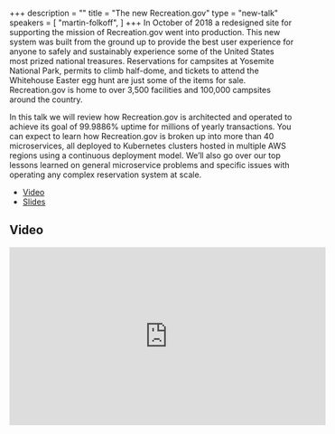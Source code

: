 +++
description = ""
title = "The new Recreation.gov"
type = "new-talk"
speakers = [
        "martin-folkoff",
]
+++
In October of 2018 a redesigned site for supporting the mission of Recreation.gov went into production. This new system was built from the ground up to provide the best user experience for anyone to safely and sustainably experience some of the United States most prized national treasures. Reservations for campsites at Yosemite National Park, permits to climb half-dome, and tickets to attend the Whitehouse Easter egg hunt are just some of the items for sale. Recreation.gov is home to over 3,500 facilities and 100,000 campsites around the country. 

In this talk we will review how Recreation.gov is architected and operated to achieve its goal of 99.9886% uptime for millions of yearly transactions. You can expect to learn how Recreation.gov is broken up into more than 40 microservices, all deployed to Kubernetes clusters hosted in multiple AWS regions using a continuous deployment model. We’ll also go over our top lessons learned on general microservice problems and specific issues with operating any complex reservation system at scale.

* [Video](https://youtu.be/Vlz9Z9yfRqI)
* [Slides](https://drive.google.com/file/d/1WKwK2BpXg0zXzEGI6h5n1MqxMMjv4TqJ/view?usp=sharing)

## Video

<iframe width="560" height="315" src="https://www.youtube.com/embed/Vlz9Z9yfRqI" frameborder="0" allow="accelerometer; autoplay; encrypted-media; gyroscope; picture-in-picture" allowfullscreen></iframe>
